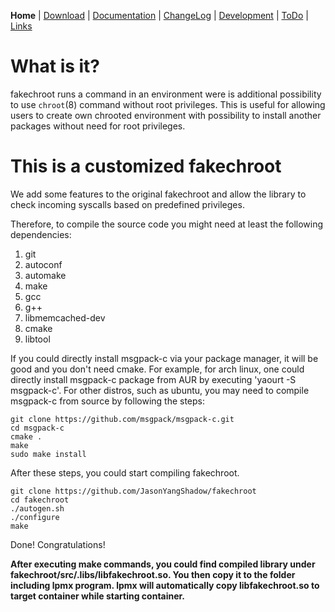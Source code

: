 
**Home** | [Download](https://github.com/fakechroot/fakechroot/wiki/Download) | [Documentation](https://github.com/fakechroot/fakechroot/blob/master/man/fakechroot.pod) | [ChangeLog](https://github.com/fakechroot/fakechroot/blob/master/NEWS.md) | [Development](https://github.com/fakechroot/fakechroot/wiki/Development) | [ToDo](https://github.com/fakechroot/fakechroot/wiki/Todo) | [Links](https://github.com/fakechroot/fakechroot/wiki/Links)

# What is it?

fakechroot runs a command in an environment were is additional possibility to
use `chroot`(8) command without root privileges.  This is useful for allowing
users to create own chrooted environment with possibility to install another
packages without need for root privileges.


# This is a customized fakechroot

We add some features to the original fakechroot and allow the library to check incoming syscalls based on predefined privileges. 

Therefore, to compile the source code you might need at least the following dependencies:

1. git
2. autoconf
3. automake
4. make
5. gcc
6. g++
7. libmemcached-dev 
8. cmake
9. libtool

If you could directly install msgpack-c via your package manager, it will be good and you don't need cmake. For example, for arch linux, one could directly install msgpack-c package from AUR by executing 'yaourt -S msgpack-c'. For other distros, such as ubuntu, you may need to compile msgpack-c from source by following the steps:

```
git clone https://github.com/msgpack/msgpack-c.git
cd msgpack-c
cmake .
make
sudo make install
```

After these steps, you could start compiling fakechroot.

```
git clone https://github.com/JasonYangShadow/fakechroot
cd fakechroot
./autogen.sh
./configure
make
```

Done! Congratulations!

**After executing make commands, you could find compiled library under fakechroot/src/.libs/libfakechroot.so. You then copy it to the folder including lpmx program. lpmx will automatically copy libfakechroot.so to target container while starting container.**
